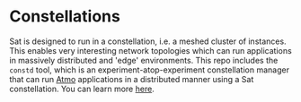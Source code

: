 # Constellations

Sat is designed to run in a constellation, i.e. a meshed cluster of instances. This enables very interesting network topologies which can run applications in massively distributed and 'edge' environments. This repo includes the `constd` tool, which is an experiment-atop-experiment constellation manager that can run [Atmo](https://github.com/suborbital/atmo) applications in a distributed manner using a Sat constellation. You can learn more [here](https://github.com/suborbital/sat/tree/main/constd).